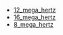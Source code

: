 * [12_mega_hertz](/12_mega_hertz)
* [16_mega_hertz](/16_mega_hertz)
* [8_mega_hertz](/8_mega_hertz)
